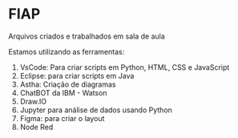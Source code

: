 # FIAP
Arquivos criados e trabalhados em sala de aula

Estamos utilizando as ferramentas:
1. VsCode: Para criar scripts em Python, HTML, CSS e JavaScript
2. Eclipse: para criar scripts em Java
3. Astha: Criação de diagramas
4. ChatBOT da IBM - Watson
5. Draw.IO
6. Jupyter para análise de dados usando Python
7. Figma: para criar o layout
8. Node Red

